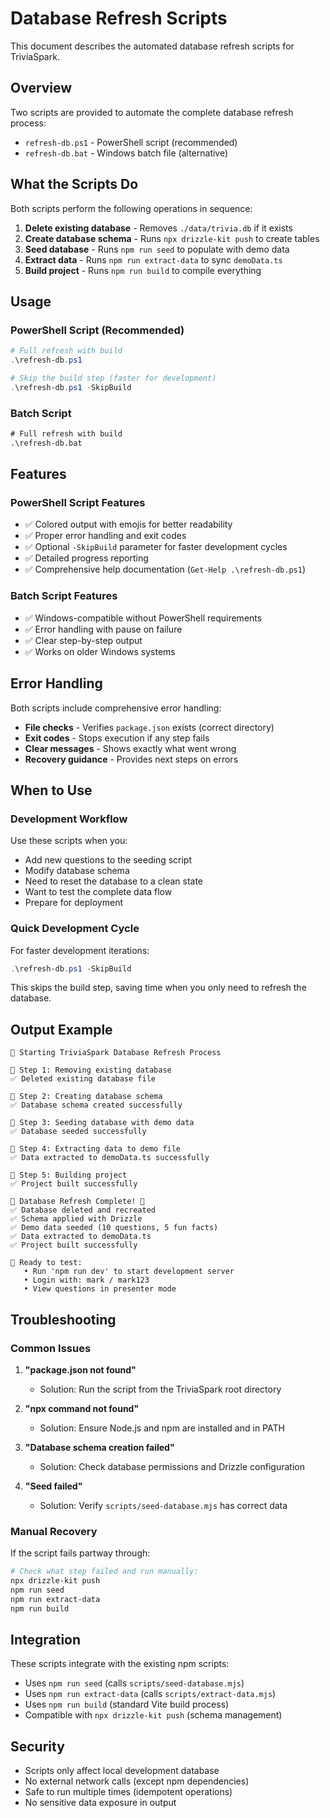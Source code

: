 # Database Refresh Scripts

This document describes the automated database refresh scripts for TriviaSpark.

## Overview

Two scripts are provided to automate the complete database refresh process:

- `refresh-db.ps1` - PowerShell script (recommended)
- `refresh-db.bat` - Windows batch file (alternative)

## What the Scripts Do

Both scripts perform the following operations in sequence:

1. **Delete existing database** - Removes `./data/trivia.db` if it exists
2. **Create database schema** - Runs `npx drizzle-kit push` to create tables
3. **Seed database** - Runs `npm run seed` to populate with demo data
4. **Extract data** - Runs `npm run extract-data` to sync `demoData.ts`
5. **Build project** - Runs `npm run build` to compile everything

## Usage

### PowerShell Script (Recommended)

```powershell
# Full refresh with build
.\refresh-db.ps1

# Skip the build step (faster for development)
.\refresh-db.ps1 -SkipBuild
```

### Batch Script

```cmd
# Full refresh with build
.\refresh-db.bat
```

## Features

### PowerShell Script Features

- ✅ Colored output with emojis for better readability
- ✅ Proper error handling and exit codes
- ✅ Optional `-SkipBuild` parameter for faster development cycles
- ✅ Detailed progress reporting
- ✅ Comprehensive help documentation (`Get-Help .\refresh-db.ps1`)

### Batch Script Features

- ✅ Windows-compatible without PowerShell requirements
- ✅ Error handling with pause on failure
- ✅ Clear step-by-step output
- ✅ Works on older Windows systems

## Error Handling

Both scripts include comprehensive error handling:

- **File checks** - Verifies `package.json` exists (correct directory)
- **Exit codes** - Stops execution if any step fails
- **Clear messages** - Shows exactly what went wrong
- **Recovery guidance** - Provides next steps on errors

## When to Use

### Development Workflow

Use these scripts when you:

- Add new questions to the seeding script
- Modify database schema
- Need to reset the database to a clean state
- Want to test the complete data flow
- Prepare for deployment

### Quick Development Cycle

For faster development iterations:

```powershell
.\refresh-db.ps1 -SkipBuild
```

This skips the build step, saving time when you only need to refresh the database.

## Output Example

```text
🔄 Starting TriviaSpark Database Refresh Process

🔄 Step 1: Removing existing database
✅ Deleted existing database file

🔄 Step 2: Creating database schema
✅ Database schema created successfully

🔄 Step 3: Seeding database with demo data
✅ Database seeded successfully

🔄 Step 4: Extracting data to demo file
✅ Data extracted to demoData.ts successfully

🔄 Step 5: Building project
✅ Project built successfully

🔄 Database Refresh Complete! 🎉
✅ Database deleted and recreated
✅ Schema applied with Drizzle
✅ Demo data seeded (10 questions, 5 fun facts)
✅ Data extracted to demoData.ts
✅ Project built successfully

🚀 Ready to test:
   • Run 'npm run dev' to start development server
   • Login with: mark / mark123
   • View questions in presenter mode
```

## Troubleshooting

### Common Issues

1. **"package.json not found"**
   - Solution: Run the script from the TriviaSpark root directory

2. **"npx command not found"**
   - Solution: Ensure Node.js and npm are installed and in PATH

3. **"Database schema creation failed"**
   - Solution: Check database permissions and Drizzle configuration

4. **"Seed failed"**
   - Solution: Verify `scripts/seed-database.mjs` has correct data

### Manual Recovery

If the script fails partway through:

```bash
# Check what step failed and run manually:
npx drizzle-kit push
npm run seed
npm run extract-data
npm run build
```

## Integration

These scripts integrate with the existing npm scripts:

- Uses `npm run seed` (calls `scripts/seed-database.mjs`)
- Uses `npm run extract-data` (calls `scripts/extract-data.mjs`)
- Uses `npm run build` (standard Vite build process)
- Compatible with `npx drizzle-kit push` (schema management)

## Security

- Scripts only affect local development database
- No external network calls (except npm dependencies)
- Safe to run multiple times (idempotent operations)
- No sensitive data exposure in output
